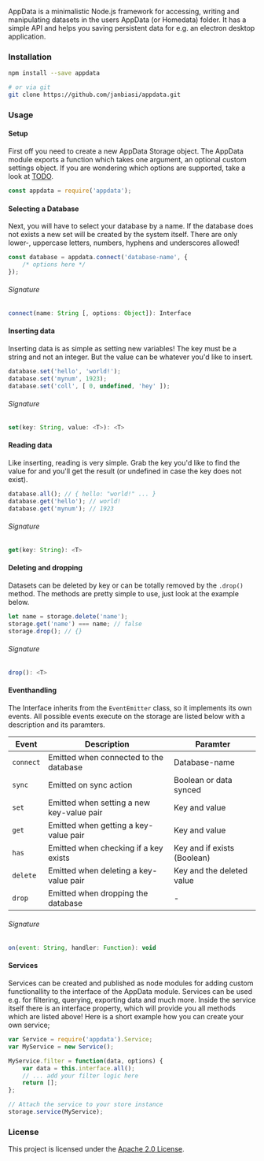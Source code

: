 AppData is a minimalistic Node.js framework for accessing, writing and manipulating
datasets in the users AppData (or Homedata) folder. It has a simple API and helps you
saving persistent data for e.g. an electron desktop application.

### Installation

```bash
npm install --save appdata

# or via git
git clone https://github.com/janbiasi/appdata.git
```

### Usage

#### Setup

First off you need to create a new AppData Storage object. The AppData module
exports a function which takes one argument, an optional custom settings object.
If you are wondering which options are supported, take a look at [TODO]().

```js
const appdata = require('appdata');
```

#### Selecting a Database

Next, you will have to select your database by a name. If the database does not
exists a new set will be created by the system itself. There are only lower-,
uppercase letters, numbers, hyphens and underscores allowed!

```js
const database = appdata.connect('database-name', {
    /* options here */
});
```

###### Signature

```js
connect(name: String [, options: Object]): Interface
```

#### Inserting data

Inserting data is as simple as setting new variables! The key must be a string
and not an integer. But the value can be whatever you'd like to insert.

```js
database.set('hello', 'world!');
database.set('mynum', 1923);
database.set('coll', [ 0, undefined, 'hey' ]);
```

###### Signature

```js
set(key: String, value: <T>): <T>
```

#### Reading data

Like inserting, reading is very simple. Grab the key you'd like to find the
value for and you'll get the result (or undefined in case the key does not exist).

```js
database.all(); // { hello: "world!" ... }
database.get('hello'); // world!
database.get('mynum'); // 1923
```

###### Signature

```js
get(key: String): <T>
```

#### Deleting and dropping

Datasets can be deleted by key or can be totally removed by the <code>.drop()</code>
method. The methods are pretty simple to use, just look at the example below.

```js
let name = storage.delete('name');
storage.get('name') === name; // false
storage.drop(); // {}
```

###### Signature

```js
drop(): <T>
```

#### Eventhandling

The Interface inherits from the <code>EventEmitter</code> class, so it implements
its own events. All possible events execute on the storage are listed below with
a description and its paramters.

| Event      | Description            | Paramter  |
|------------|------------------------|-----------|
| <code>connect</code> | Emitted when connected to the database | Database-name |
| <code>sync</code> | Emitted on sync action | Boolean or data synced |
| <code>set</code> | Emitted when setting a new key-value pair | Key and value |
| <code>get</code> | Emitted when getting a key-value pair | Key and value |
| <code>has</code> | Emitted when checking if a key exists | Key and if exists (Boolean) |
| <code>delete</code> | Emitted when deleting a key-value pair | Key and the deleted value |
| <code>drop</code> | Emitted when dropping the database | - |

###### Signature

```js
on(event: String, handler: Function): void
```

#### Services

Services can be created and published as node modules for adding custom functionallity
to the interface of the AppData module. Services can be used e.g. for filtering, querying,
exporting data and much more. Inside the service itself there is an interface property,
which will provide you all methods which are listed above! Here is a short example
how you can create your own service;

```js
var Service = require('appdata').Service;
var MyService = new Service();

MyService.filter = function(data, options) {
    var data = this.interface.all();
    // ... add your filter logic here
    return [];
};

// Attach the service to your store instance
storage.service(MyService);
```

### License
This project is licensed under the [Apache 2.0 License](http://www.apache.org/licenses/LICENSE-2.0).
